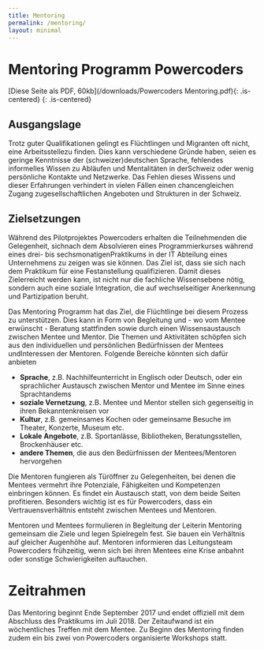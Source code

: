 ```yaml
---
title: Mentoring
permalink: /mentoring/
layout: minimal
---
```



# Mentoring Programm Powercoders

[Diese Seite als PDF, 60kb](/downloads/Powercoders Mentoring.pdf){: .is-centered}
{: .is-centered}

## Ausgangslage

Trotz guter Qualifikationen gelingt es Fl&uuml;chtlingen und Migranten oft nicht, eine Arbeitsstellezu finden. Dies kann verschiedene Gr&uuml;nde haben, seien es geringe Kenntnisse der (schweizer)deutschen Sprache, fehlendes informelles Wissen zu Abl&auml;ufen und Mentalit&auml;ten in derSchweiz oder wenig pers&ouml;nliche Kontakte und Netzwerke. Das Fehlen dieses Wissens und dieser Erfahrungen verhindert in vielen F&auml;llen einen chancengleichen Zugang zugesellschaftlichen Angeboten und Strukturen in der Schweiz.

## Zielsetzungen

W&auml;hrend des Pilotprojektes Powercoders erhalten die Teilnehmenden die Gelegenheit, sichnach dem Absolvieren eines Programmierkurses w&auml;hrend eines drei- bis sechsmonatigenPraktikums in der IT Abteilung eines Unternehmens zu zeigen was sie k&ouml;nnen. Das Ziel ist, dass sie sich nach dem Praktikum f&uuml;r eine Festanstellung qualifizieren. Damit dieses Zielerreicht werden kann, ist nicht nur die fachliche Wissensebene n&ouml;tig, sondern auch eine soziale Integration, die auf wechselseitiger Anerkennung und Partizipation beruht.

Das Mentoring Programm hat das Ziel, die Fl&uuml;chtlinge bei diesem Prozess zu unterst&uuml;tzen. Dies kann in Form von Begleitung und - wo vom Mentee erw&uuml;nscht - Beratung stattfinden sowie durch einen Wissensaustausch zwischen Mentee und Mentor. Die Themen und Aktivit&auml;ten sch&ouml;pfen sich aus den individuellen und pers&ouml;nlichen Bed&uuml;rfnissen der Mentees undInteressen der Mentoren. Folgende Bereiche k&ouml;nnten sich daf&uuml;r anbieten

* **Sprache**, z.B. Nachhilfeunterricht in Englisch oder Deutsch, oder ein sprachlicher Austausch zwischen Mentor und Mentee im Sinne eines Sprachtandems
* **soziale Vernetzung**, z.B. Mentee und Mentor stellen sich gegenseitig in ihren Bekanntenkreisen vor
* **Kultur**, z.B. gemeinsames Kochen oder gemeinsame Besuche im Theater, Konzerte, Museum etc.
* **Lokale Angebote**, z.B. Sportanlässe, Bibliotheken, Beratungsstellen, Brockenhäuser etc.
* **andere Themen**, die aus den Bedürfnissen der Mentees/Mentoren hervorgehen

Die Mentoren fungieren als T&uuml;r&ouml;ffner zu Gelegenheiten, bei denen die Mentees vermehrt ihre Potenziale, F&auml;higkeiten und Kompetenzen einbringen k&ouml;nnen. Es findet ein Austausch statt, von dem beide Seiten profitieren. Besonders wichtig ist es f&uuml;r Powercoders, dass ein Vertrauensverh&auml;ltnis entsteht zwischen Mentees und Mentoren.

Mentoren und Mentees formulieren in Begleitung der Leiterin Mentoring gemeinsam die Ziele und legen Spielregeln fest. Sie bauen ein Verh&auml;ltnis auf gleicher Augenh&ouml;he auf. Mentoren informieren das Leitungsteam Powercoders fr&uuml;hzeitig, wenn sich bei ihren Mentees eine Krise anbahnt oder sonstige Schwierigkeiten auftauchen.

# Zeitrahmen

Das Mentoring beginnt Ende September 2017 und endet offiziell mit dem Abschluss des Praktikums im Juli 2018. Der Zeitaufwand ist ein w&ouml;chentliches Treffen mit dem Mentee. Zu Beginn des Mentoring finden zudem ein bis zwei von Powercoders organisierte Workshops statt.